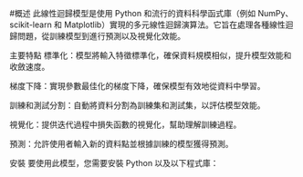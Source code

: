 #概述
此線性迴歸模型是使用 Python 和流行的資料科學函式庫（例如 NumPy、scikit-learn 和 Matplotlib）實現的多元線性迴歸演算法。它旨在處理各種線性迴歸問題，從訓練模型到進行預測以及視覺化效能。

主要特點
標準化：模型將輸入特徵標準化，確保資料規模相似，提升模型效能和收斂速度。

梯度下降：實現參數最佳化的梯度下降，確保模型有效地從資料中學習。

訓練和測試分割：自動將資料分割為訓練集和測試集，以評估模型效能。

視覺化：提供迭代過程中損失函數的視覺化，幫助理解訓練過程。

預測：允許使用者輸入新的資料點並根據訓練的模型獲得預測。

安裝
要使用此模型，您需要安裝 Python 以及以下程式庫：
